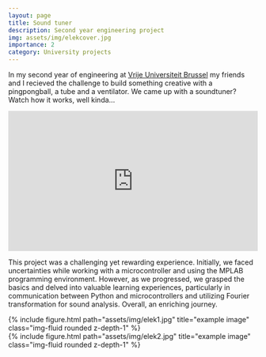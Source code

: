 ```yaml
---
layout: page
title: Sound tuner
description: Second year engineering project
img: assets/img/elekcover.jpg
importance: 2
category: University projects
---
```

In my second year of engineering at [Vrije Universiteit Brussel](https://www.vub.be/nl) my friends and I recieved the challenge to build something creative with a pingpongball, a tube and a ventilator. We came up with a soundtuner? Watch how it works, well kinda...

<div class="row">
    <div class="container" id="yt-frame">
  <iframe class="responsive-iframe" src="https://www.youtube.com/embed/rNNYOoC7eEs" title="YouTube video player" align="middle" frameborder="0" allow="accelerometer; autoplay; clipboard-write; encrypted-media; gyroscope; picture-in-picture; web-share" allowfullscreen id="test"></iframe>
<style>
  #yt-frame {
    position: relative;
    width: 100%;
    padding-top: 56.25%;
  }
  #yt-frame>iframe {
    position: absolute;
    top: 0;
    left: 0;
    width: 100%;
    height: 100%;
  }
</style>
</div>
<div class="caption">

</div>

This project was a challenging yet rewarding experience. Initially, we faced uncertainties while working with a microcontroller and using the MPLAB programming environment. However, as we progressed, we grasped the basics and delved into valuable learning experiences, particularly in communication between Python and microcontrollers and utilizing Fourier transformation for sound analysis. Overall, an enriching journey.

<div class="row justify-content-sm-center">
    <div class="col-sm-8 mt-3 mt-md-0">
        {% include figure.html path="assets/img/elek1.jpg" title="example image" class="img-fluid rounded z-depth-1" %}
    </div>
    <div class="col-sm-4 mt-3 mt-md-0">
        {% include figure.html path="assets/img/elek2.jpg" title="example image" class="img-fluid rounded z-depth-1" %}
    </div>